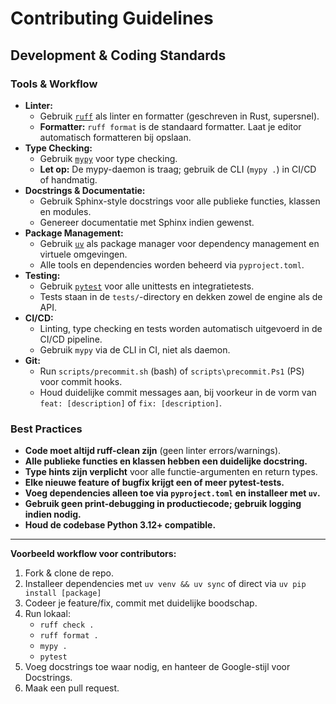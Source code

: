 # Contributing Guidelines

## Development & Coding Standards

### Tools & Workflow

- **Linter:**  
  - Gebruik [`ruff`](https://github.com/astral-sh/ruff) als linter en formatter (geschreven in Rust, supersnel).
  - **Formatter:** `ruff format` is de standaard formatter. Laat je editor automatisch formatteren bij opslaan.
- **Type Checking:**  
  - Gebruik [`mypy`](https://mypy-lang.org/) voor type checking.
  - **Let op:** De mypy-daemon is traag; gebruik de CLI (`mypy .`) in CI/CD of handmatig.
- **Docstrings & Documentatie:**  
  - Gebruik Sphinx-style docstrings voor alle publieke functies, klassen en modules.
  - Genereer documentatie met Sphinx indien gewenst.
- **Package Management:**  
  - Gebruik [`uv`](https://github.com/astral-sh/uv) als package manager voor dependency management en virtuele omgevingen.
  - Alle tools en dependencies worden beheerd via `pyproject.toml`.
- **Testing:**  
  - Gebruik [`pytest`](https://docs.pytest.org/) voor alle unittests en integratietests.
  - Tests staan in de `tests/`-directory en dekken zowel de engine als de API.
- **CI/CD:**  
  - Linting, type checking en tests worden automatisch uitgevoerd in de CI/CD pipeline.
  - Gebruik `mypy` via de CLI in CI, niet als daemon.
- **Git:**
  - Run `scripts/precommit.sh` (bash) of `scripts\precommit.Ps1` (PS) voor commit hooks.
  - Houd duidelijke commit messages aan, bij voorkeur in de vorm van `feat: [description]` of `fix: [description]`.

### Best Practices

- **Code moet altijd ruff-clean zijn** (geen linter errors/warnings).
- **Alle publieke functies en klassen hebben een duidelijke docstring.**
- **Type hints zijn verplicht** voor alle functie-argumenten en return types.
- **Elke nieuwe feature of bugfix krijgt een of meer pytest-tests.**
- **Voeg dependencies alleen toe via `pyproject.toml` en installeer met `uv`.**
- **Gebruik geen print-debugging in productiecode; gebruik logging indien nodig.**
- **Houd de codebase Python 3.12+ compatible.**

---

**Voorbeeld workflow voor contributors:**

1. Fork & clone de repo.
2. Installeer dependencies met `uv venv && uv sync` of direct via `uv pip install [package]`
3. Codeer je feature/fix, commit met duidelijke boodschap.
4. Run lokaal:  
   - `ruff check .`  
   - `ruff format .`  
   - `mypy .`  
   - `pytest`
5. Voeg docstrings toe waar nodig, en hanteer de Google-stijl voor Docstrings.
6. Maak een pull request.
